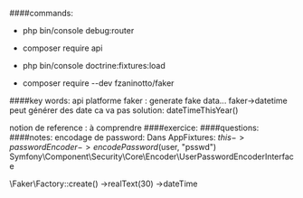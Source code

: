 ####commands:
* php bin/console debug:router
* composer require api

* php bin/console doctrine:fixtures:load
* composer require --dev fzaninotto/faker



####key words:
api platforme
faker : generate fake data...
faker->datetime peut générer des date ca va pas
solution: dateTimeThisYear()

notion de reference : à comprendre
####exercice:
####questions:
####notes:
encodage de password:
Dans AppFixtures:
$this->passwordEncoder->encodePassword($user, "psswd")
Symfony\Component\Security\Core\Encoder\UserPasswordEncoderInterface

\Faker\Factory::create()
->realText(30)
->dateTime

